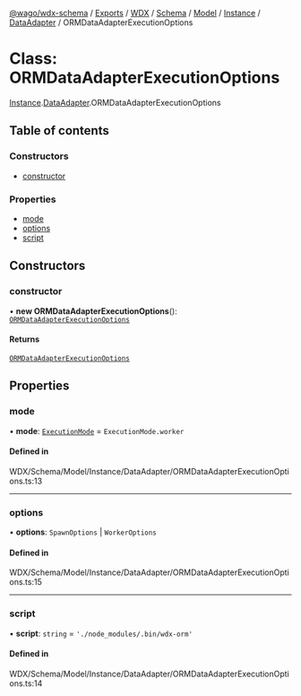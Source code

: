 [@wago/wdx-schema](../README.md) / [Exports](../modules.md) / [WDX](../modules/WDX.md) / [Schema](../modules/WDX.Schema.md) / [Model](../modules/WDX.Schema.Model.md) / [Instance](../modules/WDX.Schema.Model.Instance.md) / [DataAdapter](../modules/WDX.Schema.Model.Instance.DataAdapter.md) / ORMDataAdapterExecutionOptions

# Class: ORMDataAdapterExecutionOptions

[Instance](../modules/WDX.Schema.Model.Instance.md).[DataAdapter](../modules/WDX.Schema.Model.Instance.DataAdapter.md).ORMDataAdapterExecutionOptions

## Table of contents

### Constructors

- [constructor](WDX.Schema.Model.Instance.DataAdapter.ORMDataAdapterExecutionOptions.md#constructor)

### Properties

- [mode](WDX.Schema.Model.Instance.DataAdapter.ORMDataAdapterExecutionOptions.md#mode)
- [options](WDX.Schema.Model.Instance.DataAdapter.ORMDataAdapterExecutionOptions.md#options)
- [script](WDX.Schema.Model.Instance.DataAdapter.ORMDataAdapterExecutionOptions.md#script)

## Constructors

### constructor

• **new ORMDataAdapterExecutionOptions**(): [`ORMDataAdapterExecutionOptions`](WDX.Schema.Model.Instance.DataAdapter.ORMDataAdapterExecutionOptions.md)

#### Returns

[`ORMDataAdapterExecutionOptions`](WDX.Schema.Model.Instance.DataAdapter.ORMDataAdapterExecutionOptions.md)

## Properties

### mode

• **mode**: [`ExecutionMode`](../enums/WDX.Schema.Model.Instance.ExecutionMode.md) = `ExecutionMode.worker`

#### Defined in

WDX/Schema/Model/Instance/DataAdapter/ORMDataAdapterExecutionOptions.ts:13

___

### options

• **options**: `SpawnOptions` \| `WorkerOptions`

#### Defined in

WDX/Schema/Model/Instance/DataAdapter/ORMDataAdapterExecutionOptions.ts:15

___

### script

• **script**: `string` = `'./node_modules/.bin/wdx-orm'`

#### Defined in

WDX/Schema/Model/Instance/DataAdapter/ORMDataAdapterExecutionOptions.ts:14
